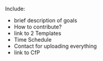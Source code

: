 Include:
- brief description of goals
- How to contribute?
- link to 2 Templates
- Time Schedule
- Contact for uploading everything
- link to CfP
